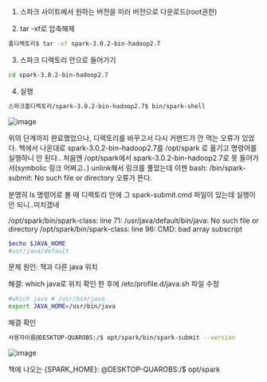 1. 스파크 사이트에서 원하는 버전을 미러 버전으로 다운로드(root권한)

2. tar -xf로 압축해제
```bash
홈디렉토리$ tar -xf spark-3.0.2-bin-hadoop2.7
```

3. 스파크 디렉토리 안으로 들어가기
```bash
cd spark-3.0.2-bin-hadoop2.7
```

4. 실행
```bash
스파크홈디렉토리/spark-3.0.2-bin-hadoop2.7$ bin/spark-shell
```
![image](https://user-images.githubusercontent.com/73813367/120912408-c9205e80-c6c9-11eb-9696-18f1364c45a0.png)


위의 단계까지 완료했었으나, 디렉토리를 바꾸고서 다시 커맨드가 안 먹는 오류가 있었다.
책에서 나온대로 spark-3.0.2-bin-hadoop2.7를 /opt/spark 로 옮기고 명령어를 실행하니 안 된다..
처음엔 /opt/spark에서 spark-3.0.2-bin-hadoop2.7로 못 들어가서(symbolic 링크 어쩌고..) unlink해서 링크를 풀었는데 이젠 
bash: /bin/spark-submit: No such file or directory 오류가 뜬다.

분명히 ls 명령어로 볼 때 디렉토리 안에 그 spark-submit.cmd 파일이 있는데 실행이 안 되니..미치겠네

/opt/spark/bin/spark-class: line 71: /usr/java/default/bin/java: No such file or directory
/opt/spark/bin/spark-class: line 96: CMD: bad array subscript

```bash
$echo $JAVA_HOME
#usr/java/default

```
문제 원인: 책과 다른 java 위치

해결: which java로 위치 확인 한 후에 /etc/profile.d/java.sh 파일 수정
```bash
#which java # /usr/bin/java
export JAVA_HOME=/usr/bin/java
```

해결 확인
```bash
사용자이름@DESKTOP-QUAROBS:/$ opt/spark/bin/spark-submit --version
```

![image](https://user-images.githubusercontent.com/73813367/120914488-7b135700-c6d9-11eb-8118-ed9039ddf248.png)

책에 나오는 {SPARK_HOME}: @DESKTOP-QUAROBS:/$ opt/spark
